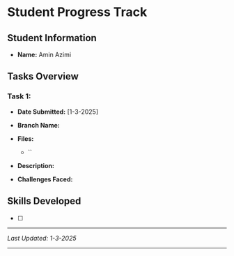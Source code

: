 # Student Progress Track

## Student Information
- **Name:** Amin Azimi

## Tasks Overview

### Task 1: 
- **Date Submitted:** [1-3-2025]
- **Branch Name:**
- **Files:**
  - ``
- **Description:**
  
- **Challenges Faced:**

## Skills Developed
- [ ] 


---
*Last Updated: 1-3-2025*

---
